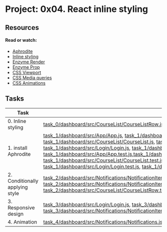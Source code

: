 # Project: 0x04. React inline styling

## Resources

#### Read or watch:

- [Aphrodite](https://intranet.alxswe.com/rltoken/DfGvHrI6zsKtKFEYWajLoA)
- [Inline styling](https://intranet.alxswe.com/rltoken/s2il-pXJvk6Lxj6BmAWG9Q)
- [Enzyme Render](https://intranet.alxswe.com/rltoken/hX2sEidBZzVuGUNhCv3MWA)
- [Enzyme Prop](https://intranet.alxswe.com/rltoken/lhm4Qeyjz3oyCa6C4zgzCQ)
- [CSS Viewport](https://intranet.alxswe.com/rltoken/IegHHFC5DpSqXeHIccDZDg)
- [CSS Media queries](https://intranet.alxswe.com/rltoken/6-GPqaJjRsdE9qgy_8ZTpg)
- [CSS Animations](https://intranet.alxswe.com/rltoken/z02z0ouci-gTwD0zDk5Kcw)

## Tasks

| Task                            | File                                                                                                                                                                                                                                                                                                                                                                                                                                                                                                                                                                                                                                                                                                                                                                                                                                                                                                                                                                                                                                                                                                                                                                                                                                         |
| ------------------------------- | -------------------------------------------------------------------------------------------------------------------------------------------------------------------------------------------------------------------------------------------------------------------------------------------------------------------------------------------------------------------------------------------------------------------------------------------------------------------------------------------------------------------------------------------------------------------------------------------------------------------------------------------------------------------------------------------------------------------------------------------------------------------------------------------------------------------------------------------------------------------------------------------------------------------------------------------------------------------------------------------------------------------------------------------------------------------------------------------------------------------------------------------------------------------------------------------------------------------------------------------- |
| 0. Inline styling               | [task_0/dashboard/src/CourseList/CourseListRow.js](./task_0/dashboard/src/CourseList/CourseListRow.js), [task_0/dashboard/src/CourseList/CourseListRow.test.js](./task_0/dashboard/src/CourseList/CourseListRow.test.js)                                                                                                                                                                                                                                                                                                                                                                                                                                                                                                                                                                                                                                                                                                                                                                                                                                                                                                                                                                                                                     |
| 1. install Aphrodite            | [task_1/dashboard/src/App/App.js](./task_1/dashboard/src/App/App.js), [task_1/dashboard/src/BodySection/BodySectionWithMarginBottom.js](./task_1/dashboard/src/BodySection/BodySectionWithMarginBottom.js), [task_1/dashboard/src/CourseList/CourseList.js](./task_1/dashboard/src/CourseList/CourseList.js), [task_1/dashboard/src/Header/Header.js](./task_1/dashboard/src/Header/Header.js), [task_1/dashboard/src/Login/Login.js](./task_1/dashboard/src/Login/Login.js), [task_1/dashboard/src/Notifications/Notifications.js](./task_1/dashboard/src/Notifications/Notifications.js), [task_1/dashboard/src/App/App.test.js,task_1/dashboard/src/BodySection/BodySectionWithMarginBottom.test.js](./task_1/dashboard/src/App/App.test.js,task_1/dashboard/src/BodySection/BodySectionWithMarginBottom.test.js), [task_1/dashboard/src/CourseList/CourseList.test.js](./task_1/dashboard/src/CourseList/CourseList.test.js), [task_1/dashboard/src/Header/Header.test.js](./task_1/dashboard/src/Header/Header.test.js), [task_1/dashboard/src/Login/Login.test.js](./task_1/dashboard/src/Login/Login.test.js), [task_1/dashboard/src/Notifications/Notifications.test.js](./task_1/dashboard/src/Notifications/Notifications.test.js) |
| 2. Conditionally applying style | [task_2/dashboard/src/Notifications/NotificationItem.js](./task_2/dashboard/src/Notifications/NotificationItem.js), [task_2/dashboard/src/Notifications/NotificationItem.test.js](./task_2/dashboard/src/Notifications/NotificationItem.test.js), [task_2/dashboard/src/CourseList/CourseListRow.js](./task_2/dashboard/src/CourseList/CourseListRow.js), [task_2/dashboard/src/CourseList/CourseListRow.test.js](./task_2/dashboard/src/CourseList/CourseListRow.test.js)                                                                                                                                                                                                                                                                                                                                                                                                                                                                                                                                                                                                                                                                                                                                                                   |
| 3. Responsive design            | [task_3/dashboard/src/Login/Login.js](./task_3/dashboard/src/Login/Login.js), [task_3/dashboard/src/Notifications/Notifications.js](./task_3/dashboard/src/Notifications/Notifications.js), [task_3/dashboard/src/Notifications/NotificationItem.js](./task_3/dashboard/src/Notifications/NotificationItem.js)                                                                                                                                                                                                                                                                                                                                                                                                                                                                                                                                                                                                                                                                                                                                                                                                                                                                                                                               |
| 4. Animation                    | [task_4/dashboard/src/Notifications/Notifications.js](./task_4/dashboard/src/Notifications/Notifications.js)                                                                                                                                                                                                                                                                                                                                                                                                                                                                                                                                                                                                                                                                                                                                                                                                                                                                                                                                                                                                                                                                                                                                 |
